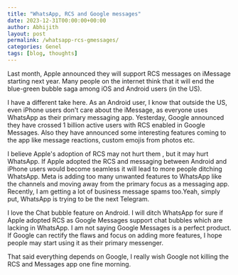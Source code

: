 ```yaml
---
title: "WhatsApp, RCS and Google messages"
date: 2023-12-31T00:00:00+00:00
author: Abhijith
layout: post
permalink: /whatsapp-rcs-gmessages/
categories: Genel
tags: [blog, thoughts]
---
```

Last month, Apple announced they will support RCS messages on iMessage starting next year. Many people on the internet think that it will end the blue-green bubble saga among iOS and Android users (in the US).

I have a different take here. As an Android user, I know that outside the US, even iPhone users don't care about the iMessage, as everyone uses WhatsApp as their primary messaging app. Yesterday, Google announced they have crossed 1 billion active users with RCS enabled in Google Messages. Also they have announced some interesting features coming to the app like message reactions, custom emojis from photos etc.

I believe Apple's adoption of RCS may not hurt them , but it may hurt WhatsApp. If Apple adopted the RCS and messaging between Android and iPhone users would become seamless it will lead to more people ditching WhatsApp. Meta is adding too many unwanted features to WhatsApp like the channels and moving away from the primary focus as a messaging app. Recently, I am getting a lot of business message spams too.Yeah, simply put, WhatsApp is trying to be the next Telegram.

I love the Chat bubble feature on Android. I will ditch WhatsApp for sure if Apple adopted RCS as Google Messages support chat bubbles which are lacking in WhatsApp. I am not saying Google Messages is a perfect product. If Google can rectify the flaws and focus on adding more features, I hope people may start using it as their primary messenger.

That said everything depends on Google, I really wish Google not killing the RCS and Messages app one fine morning.